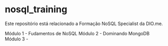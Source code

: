 # nosql_training

Este repositório está relacionado a Formação NoSQL Specialist da DIO.me.

Módulo 1 - Fudamentos de NoSQL
Módulo 2 - Dominando MongoDB
Módulo 3 - 
